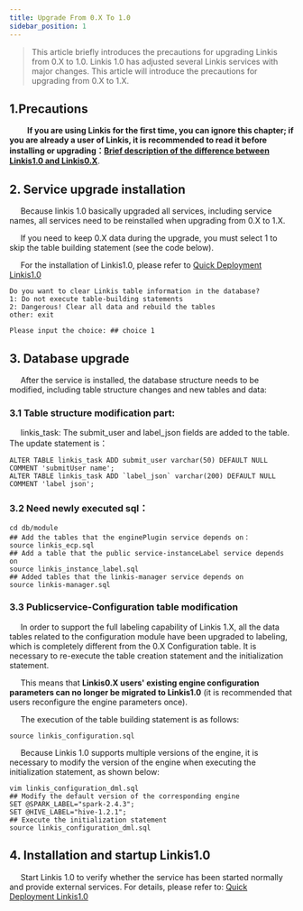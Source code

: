 ```yaml
---
title: Upgrade From 0.X To 1.0
sidebar_position: 1
---
```


 > This article briefly introduces the precautions for upgrading Linkis from 0.X to 1.0. Linkis 1.0 has adjusted several Linkis services with major changes. This article will introduce the precautions for upgrading from 0.X to 1.X.

## 1.Precautions

&nbsp;&nbsp;&nbsp;&nbsp;&nbsp;&nbsp;&nbsp;&nbsp;**If you are using Linkis for the first time, you can ignore this chapter; if you are already a user of Linkis, it is recommended to read it before installing or upgrading：[Brief description of the difference between Linkis1.0 and Linkis0.X](../architecture/difference-between-1.0-and-0.x.md)**.

## 2. Service upgrade installation

&nbsp;&nbsp;&nbsp;&nbsp;  Because linkis 1.0 basically upgraded all services, including service names, all services need to be reinstalled when upgrading from 0.X to 1.X.

&nbsp;&nbsp;&nbsp;&nbsp;  If you need to keep 0.X data during the upgrade, you must select 1 to skip the table building statement (see the code below).

&nbsp;&nbsp;&nbsp;&nbsp;  For the installation of Linkis1.0, please refer to [Quick Deployment Linkis1.0](../deployment/deploy-quick.md)

```
Do you want to clear Linkis table information in the database?
1: Do not execute table-building statements
2: Dangerous! Clear all data and rebuild the tables
other: exit

Please input the choice: ## choice 1
```
## 3. Database upgrade

&nbsp;&nbsp;&nbsp;&nbsp;  After the service is installed, the database structure needs to be modified, including table structure changes and new tables and data:

### 3.1 Table structure modification part:

&nbsp;&nbsp;&nbsp;&nbsp;  linkis_task: The submit_user and label_json fields are added to the table. The update statement is：

```mysql-sql
ALTER TABLE linkis_task ADD submit_user varchar(50) DEFAULT NULL COMMENT 'submitUser name';
ALTER TABLE linkis_task ADD `label_json` varchar(200) DEFAULT NULL COMMENT 'label json';
```

### 3.2 Need newly executed sql：

```mysql-sql
cd db/module
## Add the tables that the enginePlugin service depends on：
source linkis_ecp.sql
## Add a table that the public service-instanceLabel service depends on
source linkis_instance_label.sql
## Added tables that the linkis-manager service depends on
source linkis-manager.sql
```

### 3.3 Publicservice-Configuration table modification

&nbsp;&nbsp;&nbsp;&nbsp;  In order to support the full labeling capability of Linkis 1.X, all the data tables related to the configuration module have been upgraded to labeling, which is completely different from the 0.X Configuration table. It is necessary to re-execute the table creation statement and the initialization statement.

&nbsp;&nbsp;&nbsp;&nbsp;  This means that **Linkis0.X users' existing engine configuration parameters can no longer be migrated to Linkis1.0** (it is recommended that users reconfigure the engine parameters once).

&nbsp;&nbsp;&nbsp;&nbsp;  The execution of the table building statement is as follows:

```mysql-sql
source linkis_configuration.sql
```

&nbsp;&nbsp;&nbsp;&nbsp;  Because Linkis 1.0 supports multiple versions of the engine, it is necessary to modify the version of the engine when executing the initialization statement, as shown below:

```mysql-sql
vim linkis_configuration_dml.sql
## Modify the default version of the corresponding engine
SET @SPARK_LABEL="spark-2.4.3";
SET @HIVE_LABEL="hive-1.2.1";
## Execute the initialization statement
source linkis_configuration_dml.sql
```

## 4. Installation and startup Linkis1.0

&nbsp;&nbsp;&nbsp;&nbsp;  Start Linkis 1.0  to verify whether the service has been started normally and provide external services. For details, please refer to: [Quick Deployment Linkis1.0](../deployment/deploy-quick.md)
